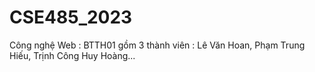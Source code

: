 # CSE485_2023
Công nghệ Web : BTTH01 gồm 3 thành viên : Lê Văn Hoan, Phạm Trung Hiếu, Trịnh Công Huy Hoàng...
